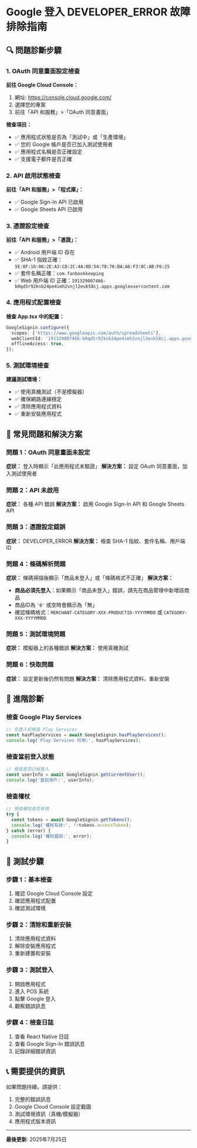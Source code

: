 # Google 登入 DEVELOPER_ERROR 故障排除指南

## 🔍 問題診斷步驟

### 1. OAuth 同意畫面設定檢查

**前往 Google Cloud Console：**
1. 網址: https://console.cloud.google.com/
2. 選擇您的專案
3. 前往「API 和服務」>「OAuth 同意畫面」

**檢查項目：**
- ✅ 應用程式狀態是否為「測試中」或「生產環境」
- ✅ 您的 Google 帳戶是否已加入測試使用者
- ✅ 應用程式名稱是否正確設定
- ✅ 支援電子郵件是否正確

### 2. API 啟用狀態檢查

**前往「API 和服務」>「程式庫」：**
- ✅ Google Sign-In API 已啟用
- ✅ Google Sheets API 已啟用

### 3. 憑證設定檢查

**前往「API 和服務」>「憑證」：**
- ✅ Android 用戶端 ID 存在
- ✅ SHA-1 指紋正確：`5E:8F:16:06:2E:A3:CD:2C:4A:0D:54:78:76:BA:A6:F3:8C:AB:F6:25`
- ✅ 套件名稱正確：`com.fanbookkeeping`
- ✅ Web 用戶端 ID 正確：`191329007466-b0qd5r92knb24pe4imh2vnjl2euk58cj.apps.googleusercontent.com`

### 4. 應用程式配置檢查

**檢查 App.tsx 中的配置：**
```typescript
GoogleSignin.configure({
  scopes: ['https://www.googleapis.com/auth/spreadsheets'],
  webClientId: '191329007466-b0qd5r92knb24pe4imh2vnjl2euk58cj.apps.googleusercontent.com',
  offlineAccess: true,
});
```

### 5. 測試環境檢查

**建議測試環境：**
- ✅ 使用真機測試（不是模擬器）
- ✅ 確保網路連線穩定
- ✅ 清除應用程式資料
- ✅ 重新安裝應用程式

## 🚨 常見問題和解決方案

### 問題 1：OAuth 同意畫面未設定
**症狀：** 登入時顯示「此應用程式未驗證」
**解決方案：** 設定 OAuth 同意畫面，加入測試使用者

### 問題 2：API 未啟用
**症狀：** 各種 API 錯誤
**解決方案：** 啟用 Google Sign-In API 和 Google Sheets API

### 問題 3：憑證設定錯誤
**症狀：** DEVELOPER_ERROR
**解決方案：** 檢查 SHA-1 指紋、套件名稱、用戶端 ID

### 問題 4：條碼解析問題
**症狀：** 條碼掃描後顯示「商品未登入」或「條碼格式不正確」
**解決方案：** 
- **商品必須先登入**：如果顯示「商品未登入」錯誤，請先在商品管理中新增該商品
- 商品ID為 `'0'` 或空時會顯示為「無」
- 確認條碼格式：`MERCHANT-CATEGORY-XXX-PRODUCTID-YYYYMMDD` 或 `CATEGORY-XXX-YYYYMMDD`

### 問題 5：測試環境問題
**症狀：** 模擬器上的各種錯誤
**解決方案：** 使用真機測試

### 問題 6：快取問題
**症狀：** 設定更新後仍然有問題
**解決方案：** 清除應用程式資料，重新安裝

## 🔧 進階診斷

### 檢查 Google Play Services
```typescript
// 在登入前檢查 Play Services
const hasPlayServices = await GoogleSignin.hasPlayServices();
console.log('Play Services 可用:', hasPlayServices);
```

### 檢查當前登入狀態
```typescript
// 檢查是否已經登入
const userInfo = await GoogleSignin.getCurrentUser();
console.log('當前用戶:', userInfo);
```

### 檢查權杖
```typescript
// 檢查權杖是否有效
try {
  const tokens = await GoogleSignin.getTokens();
  console.log('權杖有效:', !!tokens.accessToken);
} catch (error) {
  console.log('權杖錯誤:', error);
}
```

## 📱 測試步驟

### 步驟 1：基本檢查
1. 確認 Google Cloud Console 設定
2. 確認應用程式配置
3. 確認測試環境

### 步驟 2：清除和重新安裝
1. 清除應用程式資料
2. 解除安裝應用程式
3. 重新建置和安裝

### 步驟 3：測試登入
1. 開啟應用程式
2. 進入 POS 系統
3. 點擊 Google 登入
4. 觀察錯誤訊息

### 步驟 4：檢查日誌
1. 查看 React Native 日誌
2. 查看 Google Sign-In 錯誤訊息
3. 記錄詳細錯誤資訊

## 📞 需要提供的資訊

如果問題持續，請提供：
1. 完整的錯誤訊息
2. Google Cloud Console 設定截圖
3. 測試環境資訊（真機/模擬器）
4. 應用程式版本資訊

---

**最後更新**: 2025年7月25日 